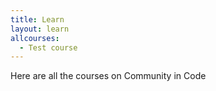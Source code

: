 ```yaml
---
title: Learn
layout: learn
allcourses:
  - Test course
---
```


Here are all the courses on Community in Code

